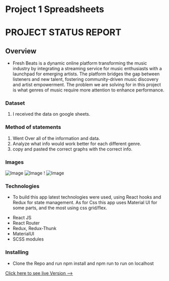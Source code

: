 # Project 1 Spreadsheets
# PROJECT STATUS REPORT

## Overview
* Fresh Beats is a dynamic online platform transforming the music industry by integrating a streaming service for music enthusiasts with a launchpad for emerging artists. The platform bridges the gap between listeners and new talent, fostering community-driven music discovery and artist empowerment.  The problem we are solving for in this project is what genres of music require more attention to enhance performance.  

### Dataset

1. I received the data on google sheets.


### Method of statements

1.  Went Over all of the information and data.
2.  Analyze what info would work better for each different genre.
3.  copy and pasted the correct graphs with the correct info.

### Images
![Image](src/Img/darkmode.png)
![Image](src/Img/lightmode.png )
!
![Image](src/Img/infodark.png )

### Technologies
* To build this app latest technologies were used, using React hooks and Redux for state management. As for Css this app uses Material UI for some parts, and the most using css grid/flex. 

- React JS
- React Router
- Redux, Redux-Thunk
- MaterialUI
- SCSS modules


### Installing 
* Clone the Repo and run npm install and npm run to run on localhost

[Click here to see live Version --> ](https://newmovies.netlify.app)
